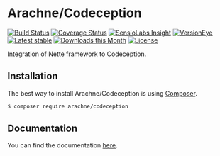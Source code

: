 Arachne/Codeception
====

[![Build Status](https://img.shields.io/travis/Arachne/Codeception.svg?style=flat-square)](https://travis-ci.org/Arachne/Codeception)
[![Coverage Status](https://img.shields.io/coveralls/Arachne/Codeception.svg?style=flat-square)](https://coveralls.io/github/Arachne/Codeception)
[![SensioLabs Insight](https://img.shields.io/sensiolabs/i/88565540-49a7-4fe1-8e14-a9434648184a.svg?style=flat-square)](https://insight.sensiolabs.com/projects/88565540-49a7-4fe1-8e14-a9434648184a)
[![VersionEye](https://img.shields.io/versioneye/d/php/arachne:codeception.svg?style=flat-square)](https://www.versioneye.com/php/arachne:codeception)
[![Latest stable](https://img.shields.io/packagist/v/arachne/codeception.svg?style=flat-square)](https://packagist.org/packages/arachne/codeception)
[![Downloads this Month](https://img.shields.io/packagist/dm/arachne/codeception.svg?style=flat-square)](https://packagist.org/packages/arachne/codeception)
[![License](https://img.shields.io/badge/license-MIT-blue.svg?style=flat-square)](https://github.com/Arachne/Codeception/blob/master/license.md)

Integration of Nette framework to Codeception.

Installation
----

The best way to install Arachne/Codeception is using [Composer](http://getcomposer.org/).

```sh
$ composer require arachne/codeception
```

Documentation
----

You can find the documentation [here](docs/index.md).
